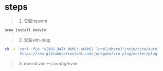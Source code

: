 # steps
> 1. 安装neovim
```zsh
brew install neovim
```

> 2. 安装vim-plug
```zsh
sh -c 'curl -fLo "${XDG_DATA_HOME:-$HOME/.local/share}"/nvim/site/autoload/plug.vim --create-dirs \
       https://raw.githubusercontent.com/junegunn/vim-plug/master/plug.vim'
```

> 3. mv init.vim ～/.config/nvim
